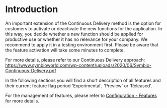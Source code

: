 # Introduction

An important extension of the Continuous Delivery method is the option for customers to activate or deactivate the new functions for the application. In this way, you decide whether a new function should be applied for productive use or whether it has no relevance for your company. We recommend to apply it in a testing environment first. Please be aware that the feature activation will take some minutes to complete. 

For more details, please refer to our Continuous Delivery approach: https://www.symbioworld.com/wp-content/uploads/2020/06/Symbio-Continuous-Delivery.pdf

In the following sections you will find a short description of all features and their current feature flag period 'Experimental', 'Preview' or 'Released'.

For the management of features, please refer to [Configuration - Features](https://docs.symbioworld.com/admin/administration/storage-configuration/storage-configuration/) for more details.
